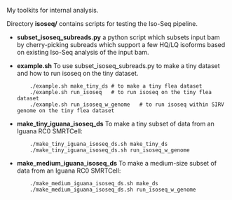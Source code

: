 My toolkits for internal analysis. 

Directory **isoseq/** contains scripts for testing the Iso-Seq pipeline.

+ **subset_isoseq_subreads.py**
    a python script which subsets input bam by cherry-picking subreads which support a few HQ/LQ isoforms based on existing Iso-Seq analysis of the input bam.
    
+ **example.sh**
    To use subset_isoseq_subreads.py to make a tiny dataset and how to run isoseq on the tiny dataset.
   ```
       ./example.sh make_tiny_ds # to make a tiny flea dataset
       ./example.sh run_isoseq   # to run isoseq on the tiny flea dataset
       ./example.sh run_isoseq_w_genome   # to run isoseq within SIRV genome on the tiny flea dataset
   ```

+ **make_tiny_iguana_isoseq_ds**
    To make a tiny subset of data from an Iguana RC0 SMRTCell:
    ```
        ./make_tiny_iguana_isoseq_ds.sh make_tiny_ds
        ./make_tiny_iguana_isoseq_ds.sh run_isoseq_w_genome
    ```

+ **make_medium_iguana_isoseq_ds**
    To make a medium-size subset of data from an Iguana RC0 SMRTCell:
    ```
        ./make_medium_iguana_isoseq_ds.sh make_ds
        ./make_medium_iguana_isoseq_ds.sh run_isoseq_w_genome
    ```
   
   

